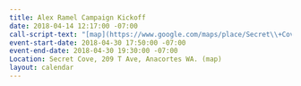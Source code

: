 ```yaml
---
title: Alex Ramel Campaign Kickoff
date: 2018-04-14 12:17:00 -07:00
call-script-text: "[map](https://www.google.com/maps/place/Secret\\+Cove/@48.520793,-122.6080777,17z/data=!3m1!4b1!4m5!3m4!1s0x5485775f7d13ea71:0xcaaf5fc8f91ccf77!8m2!3d48.520793!4d-122.605889?hl=en)"
event-start-date: 2018-04-30 17:50:00 -07:00
event-end-date: 2018-04-30 19:30:00 -07:00
Location: Secret Cove, 209 T Ave, Anacortes WA. (map)
layout: calendar
---
```


